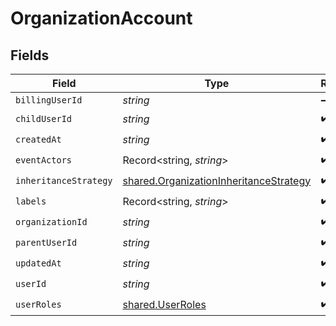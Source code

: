 # OrganizationAccount


## Fields

| Field                                                                                                   | Type                                                                                                    | Required                                                                                                | Description                                                                                             |
| ------------------------------------------------------------------------------------------------------- | ------------------------------------------------------------------------------------------------------- | ------------------------------------------------------------------------------------------------------- | ------------------------------------------------------------------------------------------------------- |
| `billingUserId`                                                                                         | *string*                                                                                                | :heavy_minus_sign:                                                                                      | N/A                                                                                                     |
| `childUserId`                                                                                           | *string*                                                                                                | :heavy_check_mark:                                                                                      | N/A                                                                                                     |
| `createdAt`                                                                                             | *string*                                                                                                | :heavy_check_mark:                                                                                      | N/A                                                                                                     |
| `eventActors`                                                                                           | Record<string, *string*>                                                                                | :heavy_check_mark:                                                                                      | N/A                                                                                                     |
| `inheritanceStrategy`                                                                                   | [shared.OrganizationInheritanceStrategy](../../../sdk/models/shared/organizationinheritancestrategy.md) | :heavy_check_mark:                                                                                      | N/A                                                                                                     |
| `labels`                                                                                                | Record<string, *string*>                                                                                | :heavy_check_mark:                                                                                      | N/A                                                                                                     |
| `organizationId`                                                                                        | *string*                                                                                                | :heavy_check_mark:                                                                                      | N/A                                                                                                     |
| `parentUserId`                                                                                          | *string*                                                                                                | :heavy_check_mark:                                                                                      | N/A                                                                                                     |
| `updatedAt`                                                                                             | *string*                                                                                                | :heavy_check_mark:                                                                                      | N/A                                                                                                     |
| `userId`                                                                                                | *string*                                                                                                | :heavy_check_mark:                                                                                      | N/A                                                                                                     |
| `userRoles`                                                                                             | [shared.UserRoles](../../../sdk/models/shared/userroles.md)                                             | :heavy_check_mark:                                                                                      | N/A                                                                                                     |